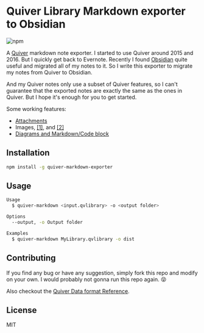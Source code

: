 # Quiver Library Markdown exporter to Obsidian

![npm](https://img.shields.io/npm/v/quiver-markdown-exporter)

A [Quiver](https://yliansoft.com/) markdown note exporter. I started to use Quiver around 2015 and 2016. But I quickly get back to Evernote. Recently I found [Obsidian](https://obsidian.md/) quite useful and migrated all of my notes to it. So I write this exporter to migrate my notes from Quiver to Obsidian.

And my Quiver notes only use a subset of Quiver features, so I can't guarantee that the exported notes are exactly the same as the ones in Quiver. But I hope it's enough for you to get started.

Some working features:

- [Attachments](https://github.com/Yukaii/quiver-obsidian-markdown/blob/c13f42daa8af30268797b3d902ba9f844bc24873/src/quiver-markdown.mts#L24-L29)
- Images, [\[1\]](https://github.com/Yukaii/quiver-obsidian-markdown/blob/c13f42daa8af30268797b3d902ba9f844bc24873/src/quiver-markdown.mts#L32-L46), and [\[2\]](https://github.com/Yukaii/quiver-obsidian-markdown/blob/c13f42daa8af30268797b3d902ba9f844bc24873/src/quiver-markdown.mts#L95-L103A)
- [Diagrams and Markdown/Code block](https://github.com/Yukaii/quiver-obsidian-markdown/blob/c13f42daa8af30268797b3d902ba9f844bc24873/src/quiver-markdown.mts#L117-L120)

## Installation

```bash
npm install -g quiver-markdown-exporter
```

## Usage

```bash
Usage
  $ quiver-markdown <input.qvlibrary> -o <output folder>

Options
  --output, -o Output folder

Examples
  $ quiver-markdown MyLibrary.qvlibrary -o dist
```

## Contributing

If you find any bug or have any suggestion, simply fork this repo and modify on your own. I would probably not gonna run this repo again. 😝

Also checkout the [Quiver Data format Reference](https://github.com/HappenApps/Quiver/wiki/Quiver-Data-Format).

## License

MIT
